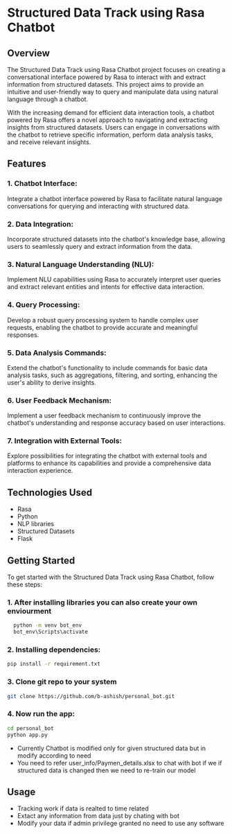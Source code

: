 # Structured Data Track using Rasa Chatbot

## Overview

The Structured Data Track using Rasa Chatbot project focuses on creating a conversational interface powered by Rasa to interact with and extract information from structured datasets. This project aims to provide an intuitive and user-friendly way to query and manipulate data using natural language through a chatbot.

With the increasing demand for efficient data interaction tools, a chatbot powered by Rasa offers a novel approach to navigating and extracting insights from structured datasets. Users can engage in conversations with the chatbot to retrieve specific information, perform data analysis tasks, and receive relevant insights.

## Features

### 1. Chatbot Interface:

Integrate a chatbot interface powered by Rasa to facilitate natural language conversations for querying and interacting with structured data.

### 2. Data Integration:

Incorporate structured datasets into the chatbot's knowledge base, allowing users to seamlessly query and extract information from the data.

### 3. Natural Language Understanding (NLU):

Implement NLU capabilities using Rasa to accurately interpret user queries and extract relevant entities and intents for effective data interaction.

### 4. Query Processing:

Develop a robust query processing system to handle complex user requests, enabling the chatbot to provide accurate and meaningful responses.

### 5. Data Analysis Commands:

Extend the chatbot's functionality to include commands for basic data analysis tasks, such as aggregations, filtering, and sorting, enhancing the user's ability to derive insights.

### 6. User Feedback Mechanism:

Implement a user feedback mechanism to continuously improve the chatbot's understanding and response accuracy based on user interactions.

### 7. Integration with External Tools:

Explore possibilities for integrating the chatbot with external tools and platforms to enhance its capabilities and provide a comprehensive data interaction experience.

## Technologies Used

- Rasa
- Python
- NLP libraries
- Structured Datasets 
- Flask

## Getting Started

To get started with the Structured Data Track using Rasa Chatbot, follow these steps:

### 1. After installing libraries you can also create your own enviourment
 ```bash
   python -m venv bot_env
   bot_env\Scripts\activate
```
### 2. Installing dependencies:
   ```bash
   pip install -r requirement.txt
   ```
### 3. Clone git repo to your system
 ```bash
 git clone https://github.com/b-ashish/personal_bot.git
```
### 4. Now run the app:
```bash
cd personal_bot
python app.py
```
- Currently Chatbot is modified only for given structured data but in modify according to need
- You need to refer user_info/Paymen_details.xlsx to chat with bot if we if structured data is changed then we need to re-train our model

## Usage

- Tracking work if data is realted to time related
- Extact any information from data just by chating with bot
- Modify your data if admin privilege granted no need to use any software 



